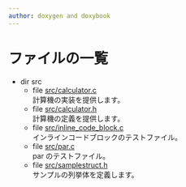 ```yaml
---
author: doxygen and doxybook
---
```


<!-- IMPORTANT: This is an AUTOMATICALLY GENERATED file by doxygen and doxybook. Manual edits are NOT allowed. -->

# ファイルの一覧

* dir src
    * file [src/calculator.c](Files/calculator_8c.md) <br/>計算機の実装を提供します。
    * file [src/calculator.h](Files/calculator_8h.md) <br/>計算機の定義を提供します。
    * file [src/inline_code_block.c](Files/inline__code__block_8c.md) <br/>インラインコードブロックのテストファイル。
    * file [src/par.c](Files/par_8c.md) <br/>par のテストファイル。
    * file [src/samplestruct.h](Files/samplestruct_8h.md) <br/>サンプルの列挙体を定義します。
